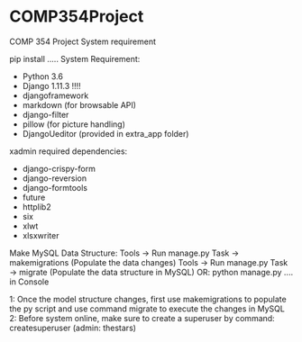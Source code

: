 # COMP354Project
COMP 354 Project 
System requirement

pip install .....
System Requirement:
* Python 3.6
* Django 1.11.3 !!!!
* djangoframework
* markdown (for browsable API)
* django-filter
* pillow (for picture handling)
* DjangoUeditor (provided in extra_app folder)

xadmin required dependencies:
* django-crispy-form
* django-reversion
* django-formtools
* future
* httplib2
* six
* xlwt 
* xlsxwriter

Make MySQL Data Structure:
Tools -> Run manage.py Task -> makemigrations (Populate the data changes)
Tools -> Run manage.py Task -> migrate (Populate the data structure in MySQL)
OR: python manage.py .... in Console

1: Once the model structure changes, first use makemigrations to populate the py script and
use command migrate to execute the changes in MySQL
2: Before system online, make sure to create a superuser by command: createsuperuser
(admin: thestars)

